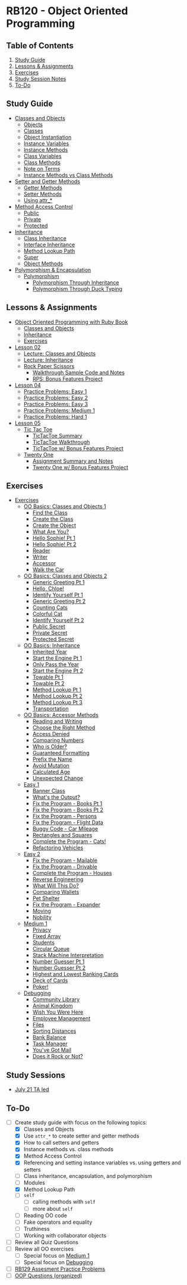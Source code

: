 # RB120 - Object Oriented Programming

## Table of Contents

1. [Study Guide](#study-guide)
2. [Lessons & Assignments](#lessons-&-assignments)
3. [Exercises](#exercises)
4. [Study Session Notes](#study-sessions)
5. [To-Do](#to-do)

## Study Guide

- [Classes and Objects](./study_guide/classes_objects.md)
  - [Objects](./study_guide/classes_objects.md#objects)
  - [Classes](./study_guide/classes_objects.md#classes)
  - [Object Instantiation](./study_guide/classes_objects.md#initializing-a-new-object)
  - [Instance Variables](./study_guide/classes_objects.md#instance-variables)
  - [Instance Methods](./study_guide/classes_objects.md#instance-methods)
  - [Class Variables](./study_guide/classes_objects.md#class-variables)
  - [Class Methods](./study_guide/classes_objects.md#class-methods)
  - [Note on Terms](./study_guide/classes_objects.md#a-note-on-terms)
  - [Instance Methods vs Class Methods](./study_guide/classes_objects.md#instance-methods-vs-class-methods)
- [Setter and Getter Methods](./study_guide/setter_getter.md)
  - [Getter Methods](./study_guide/setter_getter.md#getter-methods)
  - [Setter Methods](./study_guide/setter_getter.md#setter-methods)
  - [Using attr_*](./study_guide/setter_getter.md#using_attr_*)
- [Method Access Control](./study_guide/method_access_control.md)
  - [Public](./study_guide/method_access_control.md#public)
  - [Private](./study_guide/method_access_control.md#private)
  - [Protected](./study_guide/method_access_control.md#protected)
- [Inheritance](./study_guide/inheritance.md)
  - [Class Inheritance](./study_guide/inheritance.md#class-inheritance)
  - [Interface Inheritance](./study_guide/inheritance.md#interface-inheritance)
  - [Method Lookup Path](./study_guide/inheritance.md#method-lookup-path)
  - [Super](./study_guide/inheritance.md#super)
  - [Object Methods](./study_guide/inheritance.md#object-methods)
- [Polymorphism & Encapsulation](./study_guide/polymorphism_encapsulation.md)
  - [Polymorphism](./study_guide/polymorphism_encapsulation.md#polymorphism)
    - [Polymorphism Through Inheritance](./study_guide/polymorphism_encapsulation.md#polymorphism-through-inheritance)
    - [Polymorphism Through Duck Typing](./study_guide/polymorphism_encapsulation.md#polymorphism-through-duck-typing)

## Lessons & Assignments

- [Object Oriented Programming with Ruby Book](./OOP_book)
  - [Classes and Objects](./OOP_book/good_dog.rb)
  - [Inheritance](./OOP_book/animal.rb)
  - [Exercises](./OOP_book/exercises)
- [Lesson 02](./lesson_02)
  - [Lecture: Classes and Objects](./lesson_02/02_lecture_classes_objs.rb)
  - [Lecture: Inheritance](./lesson_02/04_lecture_inheritance.rb)
  - [Rock Paper Scissors](./lesson_02/rps)
    - [Walkthrough Sample Code and Notes](./lesson_02/rps/walkthrough.rb)
    - [RPS: Bonus Features Project](./lesson_02/rps/rps.rb)
- [Lesson 04](./lesson_04)
  - [Practice Problems: Easy 1](./lesson_04/easy_1)
  - [Practice Problems: Easy 2](./lesson_04/easy_2.md)
  - [Practice Problems: Easy 3](./lesson_04/easy_3.md)
  - [Practice Problems: Medium 1](./lesson_04/medium_1)
  - [Practice Problems: Hard 1](./lesson_04/medium_1)
- [Lesson 05](./lesson_05)
  - [Tic Tac Toe](./lesson_05/ttt)
    - [TicTacToe Summary](./lesson_05/ttt/ttt_summary.md)
    - [TicTacToe Walkthrough](./lesson_05/ttt/ttt_walkthrough.rb)
    - [TicTacToe w/ Bonus Features Project](./lesson_05/ttt/ttt.rb)
  - [Twenty One](./lesson_05/twenty_one)
    - [Assignment Summary and Notes](./lesson_05/twenty_one/summary_notes.md)
    - [Twenty One w/ Bonus Features Project](./lesson_05/twenty_one/twenty_one.rb)

## Exercises

- [Exercises](./exercises)
  - [OO Basics: Classes and Objects 1](./exercises/oo_basics_class_objects_1)
    - [Find the Class](./exercises/oo_basics_class_objects_1/01.rb)
    - [Create the Class](./exercises/oo_basics_class_objects_1/02.rb)
    - [Create the Object](./exercises/oo_basics_class_objects_1/03.rb)
    - [What Are You?](./exercises/oo_basics_class_objects_1/04.rb)
    - [Hello Sophie! Pt 1](./exercises/oo_basics_class_objects_1/05.rb)
    - [Hello Sophie! Pt 2](./exercises/oo_basics_class_objects_1/06.rb)
    - [Reader](./exercises/oo_basics_class_objects_1/07.rb)
    - [Writer](./exercises/oo_basics_class_objects_1/08.rb)
    - [Accessor](./exercises/oo_basics_class_objects_1/09.rb)
    - [Walk the Car](./exercises/oo_basics_class_objects_1/10.rb)
  - [OO Basics: Classes and Objects 2](./exercises/oo_basics_class_objects_2)
    - [Generic Greeting Pt 1](./exercises/oo_basics_class_objects_2/01.rb)
    - [Hello, Chloe!](./exercises/oo_basics_class_objects_2/02.rb)
    - [Identify Yourself Pt 1](./exercises/oo_basics_class_objects_2/03.rb)
    - [Generic Greeting Pt 2](./exercises/oo_basics_class_objects_2/04.rb)
    - [Counting Cats](./exercises/oo_basics_class_objects_2/05.rb)
    - [Colorful Cat](./exercises/oo_basics_class_objects_2/06.rb)
    - [Identify Yourself Pt 2](./exercises/oo_basics_class_objects_2/07.rb)
    - [Public Secret](./exercises/oo_basics_class_objects_2/08.rb)
    - [Private Secret](./exercises/oo_basics_class_objects_2/09.rb)
    - [Protected Secret](./exercises/oo_basics_class_objects_2/10.rb)
  - [OO Basics: Inheritance](./exercises/oo_basics_inheritance)
    - [Inherited Year](./exercises/oo_basics_inheritance/01.rb)
    - [Start the Engine Pt 1](./exercises/oo_basics_inheritance/02.rb)
    - [Only Pass the Year](./exercises/oo_basics_inheritance/03.rb)
    - [Start the Engine Pt 2](./exercises/oo_basics_inheritance/04.rb)
    - [Towable Pt 1](./exercises/oo_basics_inheritance/05.rb)
    - [Towable Pt 2](./exercises/oo_basics_inheritance/06.rb)
    - [Method Lookup Pt 1](./exercises/oo_basics_inheritance/07.rb)
    - [Method Lookup Pt 2](./exercises/oo_basics_inheritance/08.rb)
    - [Method Lookup Pt 3](./exercises/oo_basics_inheritance/09.rb)
    - [Transportation](./exercises/oo_basics_inheritance/10.rb)
  - [OO Basics: Accessor Methods](./exercises/oo_basics_accessor)
    - [Reading and Writing](./exercises/oo_basics_accessor/01.rb)
    - [Choose the Right Method](./exercises/oo_basics_accessor/02.rb)
    - [Access Denied](./exercises/oo_basics_accessor/03.rb)
    - [Comparing Numbers](./exercises/oo_basics_accessor/04.rb)
    - [Who is Older?](./exercises/oo_basics_accessor/05.rb)
    - [Guaranteed Formatting](./exercises/oo_basics_accessor/06.rb)
    - [Prefix the Name](./exercises/oo_basics_accessor/07.rb)
    - [Avoid Mutation](./exercises/oo_basics_accessor/08.rb)
    - [Calculated Age](./exercises/oo_basics_accessor/09.rb)
    - [Unexpected Change](./exercises/oo_basics_accessor/10.rb)
  - [Easy 1](./exercises/easy_1)
    - [Banner Class](./exercises/easy_1/01.rb)
    - [What's the Output?](./exercises/easy_1/02.rb)
    - [Fix the Program - Books Pt 1](./exercises/easy_1/03.rb)
    - [Fix the Program - Books Pt 2](./exercises/easy_1/04.rb)
    - [Fix the Program - Persons](./exercises/easy_1/05.rb)
    - [Fix the Program - Flight Data](./exercises/easy_1/06.rb)
    - [Buggy Code - Car Mileage](./exercises/easy_1/07.rb)
    - [Rectangles and Squares](./exercises/easy_1/08.rb)
    - [Complete the Program - Cats!](./exercises/easy_1/09.rb)
    - [Refactoring Vehicles](./exercises/easy_1/10.rb)
  - [Easy 2](./exercises/easy_2)
    - [Fix the Program - Mailable](./exercises/easy_2/01.rb)
    - [Fix the Program - Drivable](./exercises/easy_2/02.rb)
    - [Complete the Program - Houses](./exercises/easy_2/03.rb)
    - [Reverse Engineering](./exercises/easy_2/04.rb)
    - [What Will This Do?](./exercises/easy_2/05.rb)
    - [Comparing Wallets](./exercises/easy_2/06.rb)
    - [Pet Shelter](./exercises/easy_2/07.rb)
    - [Fix the Program - Expander](./exercises/easy_2/08.rb)
    - [Moving](./exercises/easy_2/09.rb)
    - [Nobility](./exercises/easy_2/10.rb)
  - [Medium 1](./exercises/medium_1)
    - [Privacy](./exercises/medium_1/01.rb)
    - [Fixed Array](./exercises/medium_1/02.rb)
    - [Students](./exercises/medium_1/03.rb)
    - [Circular Queue](./exercises/medium_1/04.rb)
    - [Stack Machine Interpretation](./exercises/medium_1/05.rb)
    - [Number Guesser Pt 1](./exercises/medium_1/06.rb)
    - [Number Guesser Pt 2](./exercises/medium_1/07.rb)
    - [Highest and Lowest Ranking Cards](./exercises/medium_1/08.rb)
    - [Deck of Cards](./exercises/medium_1/09.rb)
    - [Poker!](./exercises/medium_1/10.rb)
  - [Debugging](./exercises/debugging)
    - [Community Library](./exercises/debugging/01.rb)
    - [Animal Kingdom](./exercises/debugging/02.rb)
    - [Wish You Were Here](./exercises/debugging/03.rb)
    - [Employee Management](./exercises/debugging/04.rb)
    - [Files](./exercises/debugging/05.rb)
    - [Sorting Distances](./exercises/debugging/06.rb)
    - [Bank Balance](./exercises/debugging/07.rb)
    - [Task Manager](./exercises/debugging/08.rb)
    - [You've Got Mail](./exercises/debugging/09.rb)
    - [Does it Rock or Not?](./exercises/debugging/10.rb)

## Study Sessions

- [July 21 TA led](./study_guide/study_session_7_21.md)

## To-Do

- [ ] Create study guide with focus on the following topics:
  - [x] Classes and Objects
  - [x] Use `attr_*` to create setter and getter methods
  - [x] How to call setters and getters
  - [x] Instance methods vs. class methods
  - [x] Method Access Control
  - [x] Referencing and setting instance variables vs. using getters and setters
  - [ ] Class inheritance, encapsulation, and polymorphism
  - [ ] Modules
  - [x] Method Lookup Path
  - [ ] `self`
    - [ ] calling methods with `self`
    - [ ] more about `self`
  - [ ] Reading OO code
  - [ ] Fake operators and equality
  - [ ] Truthiness
  - [ ] Working with collaborator objects
- [ ] Review all Quiz Questions
- [ ] Review all OO exercises
  - [ ] Special focus on [Medium 1](./exercises/medium_1)
  - [ ] Special focus on [Debugging](./exercises/debugging)
- [ ] [RB129 Assesment Practice Problems](https://docs.google.com/document/d/10JvX-ArkfF8fIWQu8wPaYt7JJHrv_5E0gM0I2uPirwI/edit#)
- [ ] [OOP Questions (organized)](https://docs.google.com/document/d/10Lg5TfMMqtADcHlPKiDUBqPDMB6Q63_Fs_uVGQG3ybQ/edit)
